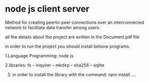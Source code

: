 # node js client server

Method for creating peerto-peer connections over an interconnected  network to facilitate data transfer among users

all the details about the project are written in the Document.pdf file

in order to run the project you should install beloow programs:

1.Language Programming: node js 

2.libraries: fs – inquirer – mkdirp – sha256 – sqlite

3. in order to install the library with the command: npm install ....
